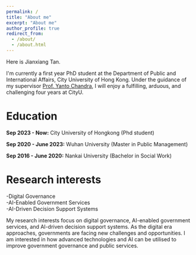 ```yaml
---
permalink: /
title: "About me"
excerpt: "About me"
author_profile: true
redirect_from: 
  - /about/
  - /about.html
---
```

Here is Jianxiang Tan.

I'm currently a first year PhD student at the Department of Public and International Affairs, City University of Hong Kong. 
Under the guidance of my supervisor [Prof. Yanto Chandra](https://scholars.cityu.edu.hk/en/persons/yanto-chandra(2be9ef32-a451-459d-a67a-b52b93451de8).html), I will enjoy a fulfilling, arduous, and challenging four years at CityU.


# Education 
**Sep 2023 - Now:** City University of Hongkong (Phd student)

**Sep 2020 - June 2023:** Wuhan University (Master in Public Management)

**Sep 2016 - June 2020:** Nankai University (Bachelor in Social Work)


# Research interests
-Digital Governance<br>
-AI-Enabled Government Services<br>
-AI-Driven Decision Support Systems<br>

My research interests focus on digital governance, AI-enabled government services, and AI-driven decision support systems. 
As the digital era approaches, governments are facing new challenges and opportunities. 
I am interested in how advanced technologies and AI can be utilised to improve government governance and public services.
 



